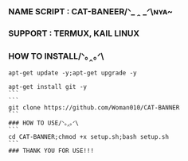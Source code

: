 ### NAME SCRIPT : CAT-BANEER/ᐠ_ ꞈ _ᐟ\ɴʏᴀ~
### SUPPORT : TERMUX, KAIL LINUX
### HOW TO INSTALL/ᐠ｡‸｡ᐟ\
```
apt-get update -y;apt-get upgrade -y
````
````
apt-get install git -y
```
```
git clone https://github.com/Woman010/CAT-BANNER
```
### HOW TO USE/ᐠ｡‸｡ᐟ\
```
cd CAT-BANNER;chmod +x setup.sh;bash setup.sh
```
### THANK YOU FOR USE!!!
